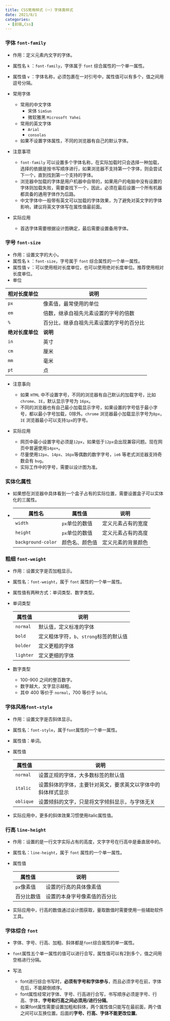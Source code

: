 ```yaml
---
title: CSS常用样式（一）字体类样式
date: 2021/8/1
categories:
 - [前端,Css]
---
```


### 字体 `font-family`

- 作用：定义元素内文字的字体。

- 属性名 `k` ：`font-family`，字体属于 `font` 综合属性的一个单一属性。

- 属性值 `v` ：字体名称，必须包裹在一对引号中，属性值可以有多个，值之间用逗号分隔。
- 常用字体
  - 常用的中文字体
    - 宋体 `SimSun`
    - 微软雅黑 `Microsoft Yahei` 
  - 常用的英文字体
    - `Arial`
    - `consolas`
  - 如果不设置字体属性，不同的浏览器有自己的默认字体。
- 注意事项
  - `font-family` 可以设置多个字体名称，在实际加载时只会选择一种加载，选择的依据是按书写顺序进行，如果浏览器不支持第一个字体，则会尝试下一个，直到找到第一个支持的字体。
  - 浏览器中加载的字体是用户机器中自带的，如果用户的电脑中没有设置的字体则加载失败，需要查找下一个，因此，必须在最后设置一个所有机器都具备的通用字体作为后路。
  - 中文字体中一般带有英文可以加载的字体效果，为了避免对英文字的字体影响，建议将英文字体写在属性值最前面。
- 实际应用
  - 首选字体需要根据设计图确定，最后需要设置备用字体。

### 字号 `font-size`

- 作用：设置文字的大小。
- 属性名 `k` ：`font-size`，字号属于 `font` 综合属性的一个单一属性。 
- 属性值 `v` ：可以使用相对长度单位，也可以使用绝对长度单位。推荐使用相对长度单位。
- 单位


| 相对长度单位     | 说明                                     |
| ---------------- | ---------------------------------------- |
| `px`             | 像素值，最常使用的单位                   |
| `em`             | 倍数，继承自祖先元素设置的字号的倍数     |
| `%`              | 百分比，继承自祖先元素设置的字号的百分比 |
| **绝对长度单位** | **说明**                                 |
| `in`             | 英寸                                     |
| `cm`             | 厘米                                     |
| `mm`             | 毫米                                     |
| `pt`             | 点                                       |

- 注意事向

  - 如果 `HTML` 中不设置字号，不同的浏览器有自己默认的加载字号，比如 `chrome`、`IE`，默认显示字号为 `16px`。
  - 不同的浏览器也有自己最小加载显示字号，如果设置的字号低于最小字号，都以最小字号加载，0除外。`chrome` 浏览器最小加载显示字号为`8px`，`IE` 浏览器最小可以支持`1px`的字号。

- 实际应用

  - 网页中最小设置字号必须是`12px`，如果低于`12px`会出现兼容问题。现在网页中普遍使用`14px+`。
  - 尽量使用`12px`、`14px`、`16px`等偶数的数字字号，`ie6` 等老式浏览器支持奇数会有 `bug`。
  - 实际工作中的字号，需要以设计图为准。

### 实体化属性

- 如果想在浏览器中具体看到一个盒子占有的实际位置，需要设置盒子可以实体化的三属性。

- | 属性名             | 属性值         | 说明               |
  | ------------------ | -------------- | ------------------ |
  | `width`            | `px`单位的数值 | 定义元素占有的宽度 |
  | `height`           | `px`单位的数值 | 定义元素占有的高度 |
  | `background-color` | 颜色名、颜色值 | 定义元素的背景颜色 |

### 粗细 `font-weight`

- 作用：设置文字是否加粗显示。

- 属性名：`font-weight`，属于 `font` 属性的一个单一属性。

- 属性值有两种方式：单词类型、数字类型。

- 单词类型

  | 属性值    | 说明                                    |
  | --------- | --------------------------------------- |
  | `normal`  | 默认值，定义标准的字体                  |
  | `bold`    | 定义粗体字符，`b`、`strong`标签的默认值 |
  | `bolder`  | 定义更粗的字体                          |
  | `lighter` | 定义更细的字体                          |

- 数字类型

  - 100-900 之间的整百数字。
  - 数字越大，文字显示越粗。
  - 其中 400 等价于 `normal`，700 等价于 `bold`。

### 字体风格`font-style`

- 作用：设置文字是否斜体显示。

- 属性名：`font-style`，属于`font`属性的一个单一属性。

- 属性值：单词。

- 属性值

  | 属性值    | 说明                                                         |
  | --------- | ------------------------------------------------------------ |
  | `normal`  | 设置正规的字体，大多数标签的默认值                           |
  | `italic`  | 设置斜体的字体，主要针对英文，要求英文以字体中的斜体样式显示 |
  | `oblique` | 设置倾斜的文字，只是将文字倾斜显示，与字体无关               |

- 实际应用中，更多的斜体效果习惯使用italic属性值。

### 行高 `line-height`

- 作用：设置的是一行文字实际占有的高度，文字字号在行高中是垂直居中的。

- 属性名：`line-height`，属于 `font` 属性的一个单一属性。

- 属性值

  | 属性值     | 说明                         |
  | ---------- | ---------------------------- |
  | `px`像素值 | 设置的行高的具体像素值       |
  | 百分比数值 | 设置的本身字号像素值的百分比 |

- 实际应用中，行高的数值通过设计图获取，量取数值时需要使用一些辅助软件工具。

### 字体综合 `font`

- 字体、字号、行高、加粗、斜体都是`font`综合属性的单一属性。 
- `font`属性五个单一属性的值可以进行合写，属性值可以有2到多个，值之间用空格进行分隔。

- 写法
  - font进行综合书写时，**必须有字号和字体参与**，而且必须字号在前，字体在后，不能颠倒顺序。
  - font属性经常对字体、字号、行高进行合写，书写顺序必须是字号、行高、字体，**字号和行高之间必须用/进行分隔**。
  - 如果font属性需要设置加粗和斜体，两个属性值只能写在最前面，两个值之间可以互换位置。后面的**字号、行高、字体不能更改位置**。
